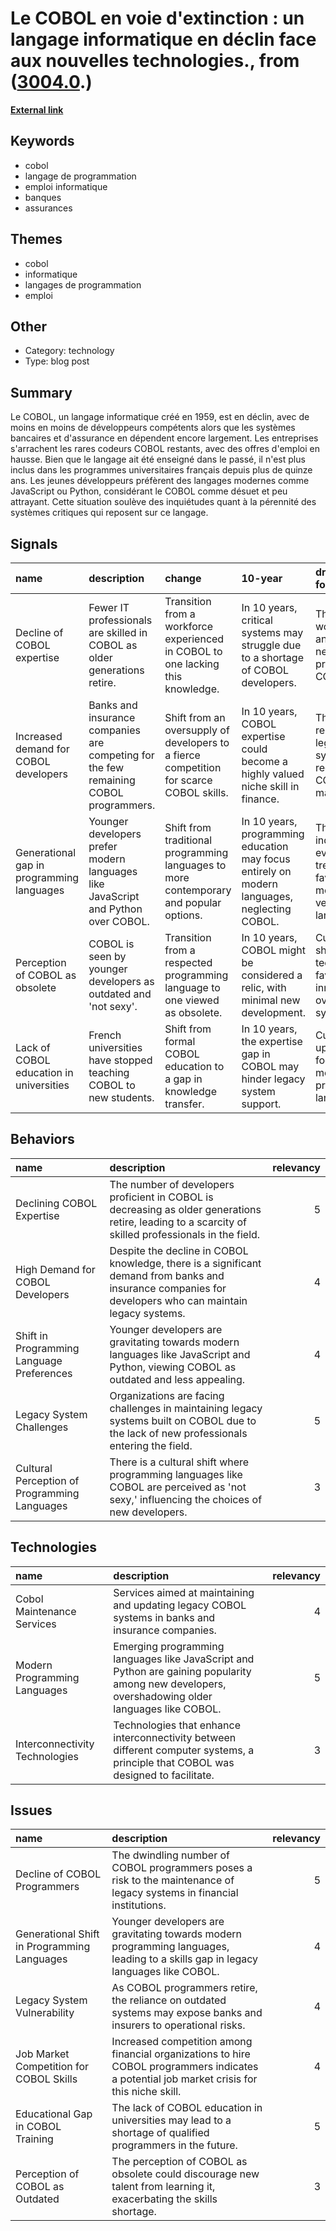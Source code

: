 # __Le COBOL en voie d'extinction : un langage informatique en déclin face aux nouvelles technologies.__, from ([3004.0](https://kghosh.substack.com/p/3004.0).)

__[External link](https://www.lemonde.fr/economie/article/2023/05/23/informatique-le-secteur-bancaire-manque-de-specialistes-du-cobol_6174417_3234.html)__



## Keywords

* cobol
* langage de programmation
* emploi informatique
* banques
* assurances

## Themes

* cobol
* informatique
* langages de programmation
* emploi

## Other

* Category: technology
* Type: blog post

## Summary

Le COBOL, un langage informatique créé en 1959, est en déclin, avec de moins en moins de développeurs compétents alors que les systèmes bancaires et d'assurance en dépendent encore largement. Les entreprises s'arrachent les rares codeurs COBOL restants, avec des offres d'emploi en hausse. Bien que le langage ait été enseigné dans le passé, il n'est plus inclus dans les programmes universitaires français depuis plus de quinze ans. Les jeunes développeurs préfèrent des langages modernes comme JavaScript ou Python, considérant le COBOL comme désuet et peu attrayant. Cette situation soulève des inquiétudes quant à la pérennité des systèmes critiques qui reposent sur ce langage.

## Signals

| name                                      | description                                                                          | change                                                                                  | 10-year                                                                                      | driving-force                                                                  |   relevancy |
|:------------------------------------------|:-------------------------------------------------------------------------------------|:----------------------------------------------------------------------------------------|:---------------------------------------------------------------------------------------------|:-------------------------------------------------------------------------------|------------:|
| Decline of COBOL expertise                | Fewer IT professionals are skilled in COBOL as older generations retire.             | Transition from a workforce experienced in COBOL to one lacking this knowledge.         | In 10 years, critical systems may struggle due to a shortage of COBOL developers.            | The aging workforce and lack of new training programs for COBOL.               |           5 |
| Increased demand for COBOL developers     | Banks and insurance companies are competing for the few remaining COBOL programmers. | Shift from an oversupply of developers to a fierce competition for scarce COBOL skills. | In 10 years, COBOL expertise could become a highly valued niche skill in finance.            | The ongoing reliance on legacy systems that require COBOL for maintenance.     |           4 |
| Generational gap in programming languages | Younger developers prefer modern languages like JavaScript and Python over COBOL.    | Shift from traditional programming languages to more contemporary and popular options.  | In 10 years, programming education may focus entirely on modern languages, neglecting COBOL. | The tech industry's evolution and trends favoring modern, versatile languages. |           4 |
| Perception of COBOL as obsolete           | COBOL is seen by younger developers as outdated and 'not sexy'.                      | Transition from a respected programming language to one viewed as obsolete.             | In 10 years, COBOL might be considered a relic, with minimal new development.                | Cultural shifts in technology favoring innovation over legacy systems.         |           3 |
| Lack of COBOL education in universities   | French universities have stopped teaching COBOL to new students.                     | Shift from formal COBOL education to a gap in knowledge transfer.                       | In 10 years, the expertise gap in COBOL may hinder legacy system support.                    | Curriculum updates that focus on modern programming languages.                 |           5 |

## Behaviors

| name                                         | description                                                                                                                                              |   relevancy |
|:---------------------------------------------|:---------------------------------------------------------------------------------------------------------------------------------------------------------|------------:|
| Declining COBOL Expertise                    | The number of developers proficient in COBOL is decreasing as older generations retire, leading to a scarcity of skilled professionals in the field.     |           5 |
| High Demand for COBOL Developers             | Despite the decline in COBOL knowledge, there is a significant demand from banks and insurance companies for developers who can maintain legacy systems. |           4 |
| Shift in Programming Language Preferences    | Younger developers are gravitating towards modern languages like JavaScript and Python, viewing COBOL as outdated and less appealing.                    |           4 |
| Legacy System Challenges                     | Organizations are facing challenges in maintaining legacy systems built on COBOL due to the lack of new professionals entering the field.                |           5 |
| Cultural Perception of Programming Languages | There is a cultural shift where programming languages like COBOL are perceived as 'not sexy,' influencing the choices of new developers.                 |           3 |

## Technologies

| name                           | description                                                                                                                                      |   relevancy |
|:-------------------------------|:-------------------------------------------------------------------------------------------------------------------------------------------------|------------:|
| Cobol Maintenance Services     | Services aimed at maintaining and updating legacy COBOL systems in banks and insurance companies.                                                |           4 |
| Modern Programming Languages   | Emerging programming languages like JavaScript and Python are gaining popularity among new developers, overshadowing older languages like COBOL. |           5 |
| Interconnectivity Technologies | Technologies that enhance interconnectivity between different computer systems, a principle that COBOL was designed to facilitate.               |           3 |

## Issues

| name                                        | description                                                                                                                                 |   relevancy |
|:--------------------------------------------|:--------------------------------------------------------------------------------------------------------------------------------------------|------------:|
| Decline of COBOL Programmers                | The dwindling number of COBOL programmers poses a risk to the maintenance of legacy systems in financial institutions.                      |           5 |
| Generational Shift in Programming Languages | Younger developers are gravitating towards modern programming languages, leading to a skills gap in legacy languages like COBOL.            |           4 |
| Legacy System Vulnerability                 | As COBOL programmers retire, the reliance on outdated systems may expose banks and insurers to operational risks.                           |           4 |
| Job Market Competition for COBOL Skills     | Increased competition among financial organizations to hire COBOL programmers indicates a potential job market crisis for this niche skill. |           4 |
| Educational Gap in COBOL Training           | The lack of COBOL education in universities may lead to a shortage of qualified programmers in the future.                                  |           5 |
| Perception of COBOL as Outdated             | The perception of COBOL as obsolete could discourage new talent from learning it, exacerbating the skills shortage.                         |           3 |